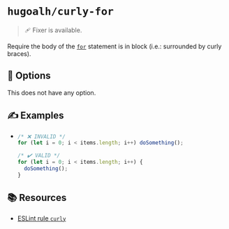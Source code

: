 # `hugoalh/curly-for`

> 🩹 Fixer is available.

Require the body of the [`for`][ecmascript-for] statement is in block (i.e.: surrounded by curly braces).

## 🔧 Options

This does not have any option.

## ✍️ Examples

- ```ts
  /* ❌ INVALID */
  for (let i = 0; i < items.length; i++) doSomething();

  /* ✔️ VALID */
  for (let i = 0; i < items.length; i++) {
    doSomething();
  }
  ```

## 📚 Resources

- [ESLint rule `curly`](https://eslint.org/docs/latest/rules/curly)

[ecmascript-for]: https://developer.mozilla.org/en-US/docs/Web/JavaScript/Reference/Statements/for
